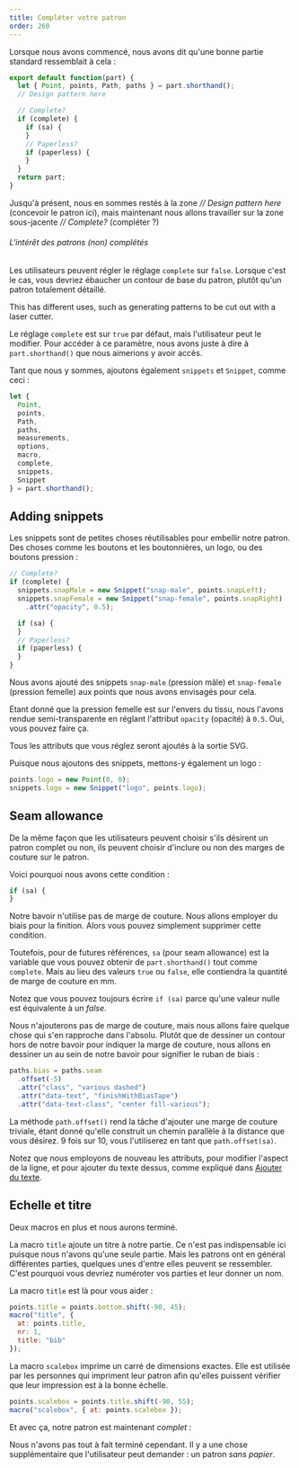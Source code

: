 ```yaml
---
title: Compléter votre patron
order: 260
---
```


Lorsque nous avons commencé, nous avons dit qu'une bonne partie standard ressemblait à cela :

```js
export default function(part) {
  let { Point, points, Path, paths } = part.shorthand();
  // Design pattern here

  // Complete?
  if (complete) {
    if (sa) {
    }
    // Paperless?
    if (paperless) {
    }
  }
  return part;
}
```

Jusqu'à présent, nous en sommes restés à la zone *// Design pattern here* (concevoir le patron ici), mais maintenant nous allons travailler sur la zone sous-jacente *// Complete?* (compléter ?)

<Note>

###### L'intérêt des patrons (non) complétés

Les utilisateurs peuvent régler le réglage `complete` sur `false`. Lorsque c'est le cas, vous devriez ébaucher un contour de base du patron, plutôt qu'un patron totalement détaillé.

This has different uses, such as generating patterns to be cut out with a laser cutter.

</Note>

Le réglage `complete` est sur `true` par défaut, mais l'utilisateur peut le modifier. Pour accéder à ce paramètre, nous avons juste à dire à `part.shorthand()` que nous aimerions y avoir accès.

Tant que nous y sommes, ajoutons également `snippets` et `Snippet`, comme ceci :

```js
let {
  Point,
  points,
  Path,
  paths,
  measurements,
  options,
  macro,
  complete,
  snippets,
  Snippet
} = part.shorthand();
```

## Adding snippets

Les snippets sont de petites choses réutilisables pour embellir notre patron. Des choses comme les boutons et les boutonnières, un logo, ou des boutons pression :

```js
// Complete?
if (complete) {
  snippets.snapMale = new Snippet("snap-male", points.snapLeft);
  snippets.snapFemale = new Snippet("snap-female", points.snapRight)
    .attr("opacity", 0.5);

  if (sa) {
  }
  // Paperless?
  if (paperless) {
  }
}
```

Nous avons ajouté des snippets `snap-male` (pression mâle) et `snap-female` (pression femelle) aux points que nous avons envisagés pour cela.

Etant donné que la pression femelle est sur l'envers du tissu, nous l'avons rendue semi-transparente en réglant l'attribut `opacity` (opacité) à `0.5`. Oui, vous pouvez faire ça.

<Tip>

Tous les attributs que vous réglez seront ajoutés à la sortie SVG.

</Tip>

Puisque nous ajoutons des snippets, mettons-y également un logo :

```js
points.logo = new Point(0, 0);
snippets.logo = new Snippet("logo", points.logo);
```

## Seam allowance

De la même façon que les utilisateurs peuvent choisir s'ils désirent un patron complet ou non, ils peuvent choisir d'inclure ou non des marges de couture sur le patron.

Voici pourquoi nous avons cette condition :

```js
if (sa) {
}
```

Notre bavoir n'utilise pas de marge de couture. Nous allons employer du biais pour la finition. Alors vous pouvez simplement supprimer cette condition.

Toutefois, pour de futures références, `sa` (pour seam allowance) est la variable que vous pouvez obtenir de `part.shorthand()` tout comme `complete`. Mais au lieu des valeurs `true` ou `false`, elle contiendra la quantité de marge de couture en mm.

Notez que vous pouvez toujours écrire `if (sa)` parce qu'une valeur nulle est équivalente à un *false*.

Nous n'ajouterons pas de marge de couture, mais nous allons faire quelque chose qui s'en rapproche dans l'absolu. Plutôt que de dessiner un contour hors de notre bavoir pour indiquer la marge de couture, nous allons en dessiner un au sein de notre bavoir pour signifier le ruban de biais :

```js
paths.bias = paths.seam
  .offset(-5)
  .attr("class", "various dashed")
  .attr("data-text", "finishWithBiasTape")
  .attr("data-text-class", "center fill-various");
```

La méthode `path.offset()` rend la tâche d'ajouter une marge de couture triviale, étant donné qu'elle construit un chemin parallèle à la distance que vous désirez. 9 fois sur 10, vous l'utiliserez en tant que `path.offset(sa)`.

Notez que nous employons de nouveau les attributs, pour modifier l'aspect de la ligne, et pour ajouter du texte dessus, comme expliqué dans [Ajouter du texte](fr/concepts/adding-text).

## Echelle et titre

Deux macros en plus et nous aurons terminé.

La macro `title` ajoute un titre à notre partie. Ce n'est pas indispensable ici puisque nous n'avons qu'une seule partie. Mais les patrons ont en général différentes parties, quelques unes d'entre elles peuvent se ressembler. C'est pourquoi vous devriez numéroter vos parties et leur donner un nom.

La macro `title` est là pour vous aider :

```js
points.title = points.bottom.shift(-90, 45);
macro("title", {
  at: points.title,
  nr: 1,
  title: "bib"
});
```

La macro `scalebox` imprime un carré de dimensions exactes. Elle est utilisée par les personnes qui impriment leur patron afin qu'elles puissent vérifier que leur impression est à la bonne échelle.

```js
points.scalebox = points.title.shift(-90, 55);
macro("scalebox", { at: points.scalebox });
```

Et avec ça, notre patron est maintenant *complet* :

<Example pattern="tutorial" part="step11" caption="We used attributed to add color, dashes, text on a path and even opacity" />

Nous n'avons pas tout à fait terminé cependant. Il y a une chose supplémentaire que l'utilisateur peut demander : un patron *sans papier*.